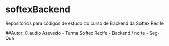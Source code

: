 # softexBackend
Repositórios para códigos de estudo do curso de Backend da Softex Recife

##Autor: Claudio Azevedo - Turma Softex Recife - Backend / noite - Seg-Qua

